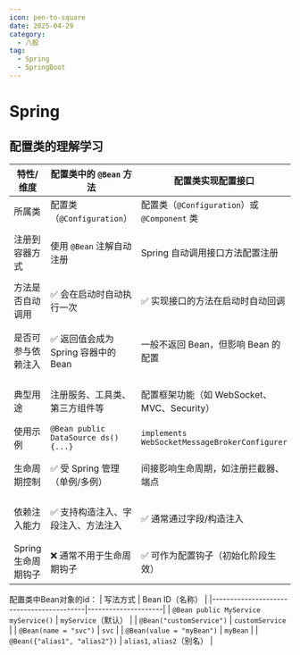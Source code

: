 ```yaml
---
icon: pen-to-square
date: 2025-04-29
category:
  - 八股
tag:
  - Spring
  - SpringBoot
---
```

# Spring
## 配置类的理解学习
| 特性/维度             | 配置类中的 `@Bean` 方法                             | 配置类实现配置接口                           | 普通类                              |
|----------------------|----------------------------------------------------|---------------------------------------------|-------------------------------------|
| 所属类               | 配置类（`@Configuration`）                         | 配置类（`@Configuration`）或 `@Component` 类 | 任意普通类                         |
| 注册到容器方式       | 使用 `@Bean` 注解自动注册                          | Spring 自动调用接口方法配置注册             | 需加 `@Component` 等注解手动注册   |
| 方法是否自动调用     | ✅ 会在启动时自动执行一次                           | ✅ 实现接口的方法在启动时自动回调           | ❌ 不会自动调用，除非主动调用      |
| 是否可参与依赖注入   | ✅ 返回值会成为 Spring 容器中的 Bean                | 一般不返回 Bean，但影响 Bean 的配置         | 可以注入，但本身不会参与配置流程   |
| 典型用途             | 注册服务、工具类、第三方组件等                     | 配置框架功能（如 WebSocket、MVC、Security） | 实体类、Service、工具类等         |
| 使用示例             | `@Bean public DataSource ds() {...}`              | `implements WebSocketMessageBrokerConfigurer` | `public class User {...}`         |
| 生命周期控制         | ✅ 受 Spring 管理（单例/多例）                     | 间接影响生命周期，如注册拦截器、端点         | ❌ 不自动受控，需额外注解或配置     |
| 依赖注入能力         | ✅ 支持构造注入、字段注入、方法注入                | ✅ 通常通过字段/构造注入                     | ✅ 但需标记为 Bean 或被容器管理     |
| Spring 生命周期钩子   | ❌ 通常不用于生命周期钩子                           | ✅ 可作为配置钩子（初始化阶段生效）          | ❌ 除非手动触发生命周期相关方法     |


配置类中Bean对象的id：
| 写法方式                                 | Bean ID（名称）     |
|------------------------------------------|---------------------|
| `@Bean public MyService myService()`     | `myService`（默认） |
| `@Bean("customService")`                 | `customService`     |
| `@Bean(name = "svc")`                    | `svc`               |
| `@Bean(value = "myBean")`                | `myBean`            |
| `@Bean({"alias1", "alias2"})`            | `alias1`, `alias2`（别名） |

